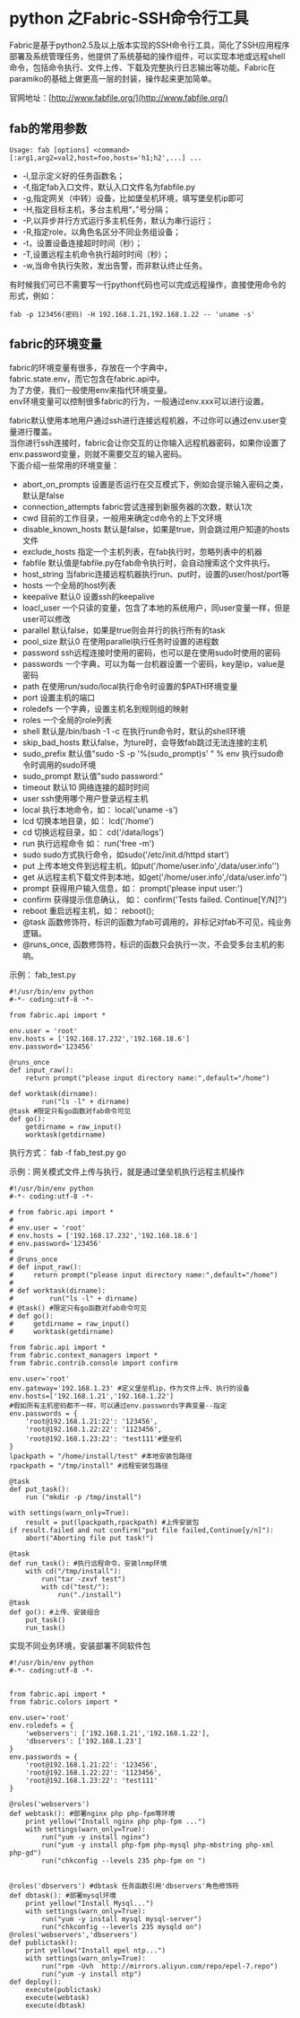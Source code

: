# python 之Fabric-SSH命令行工具

Fabric是基于python2.5及以上版本实现的SSH命令行工具，简化了SSH应用程序部署及系统管理任务，他提供了系统基础的操作组件，可以实现本地或远程shell命令，包括命令执行、文件上传、下载及完整执行日志输出等功能。Fabric在paramiko的基础上做更高一层的封装，操作起来更加简单。

官网地址：[http://www.fabfile.org/](http://www.fabfile.org/)

## fab的常用参数

```\`\`\`
Usage: fab [options] <command>[:arg1,arg2=val2,host=foo,hosts='h1;h2',...] ...
```

* -l,显示定义好的任务函数名；
* -f,指定fab入口文件，默认入口文件名为fabfile.py
* -g,指定网关（中转）设备，比如堡垒机环境，填写堡垒机ip即可
* -H,指定目标主机，多台主机用“，”号分隔；
* -P,以异步并行方式运行多主机任务，默认为串行运行；
* -R,指定role，以角色名区分不同业务组设备；
* -t，设置设备连接超时时间（秒）；
* -T,设置远程主机命令执行超时时间（秒）；
* -w,当命令执行失败，发出告警，而非默认终止任务。

有时候我们可已不需要写一行python代码也可以完成远程操作，直接使用命令的形式，例如：

```
fab -p 123456(密码) -H 192.168.1.21,192.168.1.22 -- 'uname -s'
```

## fabric的环境变量

fabric的环境变量有很多，存放在一个字典中，  
fabric.state.env，而它包含在fabric.api中。  
为了方便，我们一般使用env来指代环境变量。  
env环境变量可以控制很多fabric的行为，一般通过env.xxx可以进行设置。

fabric默认使用本地用户通过ssh进行连接远程机器，不过你可以通过env.user变量进行覆盖。  
当你进行ssh连接时，fabric会让你交互的让你输入远程机器密码，如果你设置了env.password变量，则就不需要交互的输入密码。  
下面介绍一些常用的环境变量：

* abort\_on\_prompts    设置是否运行在交互模式下，例如会提示输入密码之类，默认是false
* connection\_attempts    fabric尝试连接到新服务器的次数，默认1次
* cwd    目前的工作目录，一般用来确定cd命令的上下文环境
* disable\_known\_hosts    默认是false，如果是true，则会跳过用户知道的hosts文件
* exclude\_hosts    指定一个主机列表，在fab执行时，忽略列表中的机器
* fabfile    默认值是fabfile.py在fab命令执行时，会自动搜索这个文件执行。
* host\_string    当fabric连接远程机器执行run、put时，设置的user/host/port等
* hosts    一个全局的host列表
* keepalive    默认0 设置ssh的keepalive
* loacl\_user    一个只读的变量，包含了本地的系统用户，同user变量一样，但是user可以修改
* parallel    默认false，如果是true则会并行的执行所有的task
* pool\_size    默认0 在使用parallel执行任务时设置的进程数
* password    ssh远程连接时使用的密码，也可以是在使用sudo时使用的密码
* passwords    一个字典，可以为每一台机器设置一个密码，key是ip，value是密码
* path    在使用run/sudo/local执行命令时设置的$PATH环境变量
* port    设置主机的端口
* roledefs    一个字典，设置主机名到规则组的映射
* roles    一个全局的role列表
* shell    默认是/bin/bash -1 -c 在执行run命令时，默认的shell环境
* skip\_bad\_hosts    默认false，为ture时，会导致fab跳过无法连接的主机
* sudo\_prefix    默认值"sudo -S -p '%\(sudo\_prompt\)s' " % env 执行sudo命令时调用的sudo环境
* sudo\_prompt    默认值"sudo password:"
* timeout    默认10 网络连接的超时时间
* user   ssh使用哪个用户登录远程主机
* local  执行本地命令，如： local\('uname -s'\)
* lcd   切换本地目录，如： lcd\('/home'\)
* cd 切换远程目录，如： cd\('/data/logs'\)
* run 执行远程命令 如： run\('free -m'\)
* sudo sudo方式执行命令，如sudo\('/etc/init.d/httpd start'\)
* put 上传本地文件到远程主机，如put\('/home/user.info',/data/user.info''\)
* get 从远程主机下载文件到本地，如get\('/home/user.info',/data/user.info''\)
* prompt 获得用户输入信息，如： prompt\('please input user:'\)
* confirm 获得提示信息确认， 如： confirm\('Tests failed. Continue\[Y/N\]?'\)
* reboot 重启远程主机，如： reboot\(\);
* @task 函数修饰符，标识的函数为fab可调用的，非标记对fab不可见，纯业务逻辑。
* @runs\_once, 函数修饰符，标识的函数只会执行一次，不会受多台主机的影响。

示例： fab\_test.py

```
#!/usr/bin/env python
#-*- coding:utf-8 -*-

from fabric.api import *

env.user = 'root'
env.hosts = ['192.168.17.232','192.168.18.6']
env.password='123456'

@runs_once
def input_raw():
    return prompt("please input directory name:",default="/home")

def worktask(dirname):
        run("ls -l" + dirname)
@task #限定只有go函数对fab命令可见
def go():
    getdirname = raw_input()
    worktask(getdirname)
```

执行方式： fab -f  fab\_test.py go

示例：网关模式文件上传与执行，就是通过堡垒机执行远程主机操作

```
#!/usr/bin/env python
#-*- coding:utf-8 -*-

# from fabric.api import *
#
# env.user = 'root'
# env.hosts = ['192.168.17.232','192.168.18.6']
# env.password='123456'
#
# @runs_once
# def input_raw():
#     return prompt("please input directory name:",default="/home")
#
# def worktask(dirname):
#         run("ls -l" + dirname)
# @task() #限定只有go函数对fab命令可见
# def go():
#     getdirname = raw_input()
#     worktask(getdirname)

from fabric.api import *
from fabric.context_managers import *
from fabric.contrib.console import confirm

env.user='root'
env.gateway='192.168.1.23' #定义堡垒机ip，作为文件上传、执行的设备
env.hosts=['192.168.1.21','192.168.1.22']
#假如所有主机密码都不一样，可以通过env.passwords字典变量--指定
env.passwords = {
    'root@192.168.1.21:22': '123456',
    'root@192.168.1.22:22': '1123456',
    'root@192.168.1.23:22': 'test111'#堡垒机
}
lpackpath = "/home/install/test" #本地安装包路径
rpackpath = "/tmp/install" #远程安装包路径

@task
def put_task():
    run ("mkdir -p /tmp/install")

with settings(warn_only=True):
    result = put(lpackpath,rpackpath) #上传安装包
if result.failed and not confirm("put file failed,Continue[y/n]"):
    abort("Aborting file put task!")

@task
def run_task(): #执行远程命令，安装lnmp环境
    with cd("/tmp/install"):
        run("tar -zxvf test")
        with cd("test/"):
            run("./install")
@task
def go(): #上传、安装组合
    put_task()
    run_task()
```

实现不同业务环境，安装部署不同软件包

```
#!/usr/bin/env python
#-*- coding:utf-8 -*-


from fabric.api import *
from fabric.colors import *

env.user='root'
env.roledefs = {
    'webservers': ['192.168.1.21','192.168.1.22'],
    'dbservers': ['192.168.1.23']
}
env.passwords = {
    'root@192.168.1.21:22': '123456',
    'root@192.168.1.22:22': '1123456',
    'root@192.168.1.23:22': 'test111'
}

@roles('webservers')
def webtask(): #部署nginx php php-fpm等环境
    print yellow("Install nginx php php-fpm ...")
    with settings(warn_only=True):
        run("yum -y install nginx")
        run("yum -y install php-fpm php-mysql php-mbstring php-xml php-gd")
        run("chkconfig --levels 235 php-fpm on ")


@roles('dbservers') #dbtask 任务函数引用'dbservers'角色修饰符
def dbtask(): #部署mysql环境
    print yellow("Install Mysql...")
    with settings(warn_only=True):
        run("yum -y install mysql mysql-server")
        run("chkconfig --leverls 235 mysqld on")
@roles('webservers','dbservers')
def publictask():
    print yellow("Install epel ntp...")
    with settings(warn_only=True):
        run("rpm -Uvh  http://mirrors.aliyun.com/repo/epel-7.repo")
        run("yum -y install ntp")
def deploy():
    execute(publictask)
    execute(webtask)
    execute(dbtask)
```



